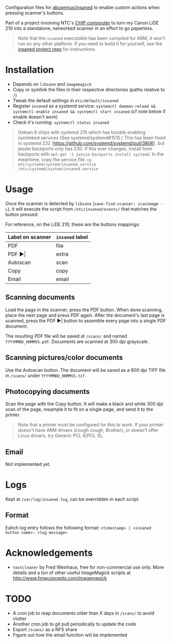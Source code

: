 Configuration files for
[abusenius/insaned](https://github.com/abusenius/insaned) to enable custom
actions when pressing scanner's buttons.

Part of a project involving NTC's [CHIP
compputer](https://getchip.com/pages/chip) to turn my Canon LiDE 210 into a
standalone, networked scanner in an effort to go paperless.

> Note that the `insaned` executable has been compiled for ARM, it won't run on
> any other platform. If you need to build it for yourself, see the [insaned
> project repo](https://github.com/abusenius/insaned) for instructions.

# Installation

- Depends on `libsane` and `imagemagick`
- Copy or symlink the files in their respective directories (paths relative to
  `/`)
- Tweak the default settings in `etc/default/insaned`
- Register `insaned` as a systemd service: `systemctl daemon-reload &&
  systemctl enable insaned && systemctl start insaned` (cf note below if enable
doesn't work)
- Check it's running: `systemctl status insaned`

> Debian 8 ships with systemd 215 which has trouble enabling symlinked
> services (See systemd/systemd#1515.) This has been fixed in systemd 232
> (https://github.com/systemd/systemd/pull/3806), but jessie-backports only has
> 230. If this ever changes, install from backports with `apt-get -t
> jessie-backports install systemd`. In the meantime, copy the service file:
> `cp etc/systemd/system/insaned.service /etc/systemd/system/insaned.service`

# Usage

Once the scanner is detected by `libsane` (`sane-find-scanner; scanimage -L`),
it will execute the script from `/etc/insaned/events/` that matches the button
pressed.

For reference, on the LiDE 210, these are the buttons mappings:

Label on scanner | `insaned` label
--- | ---
PDF | file
PDF ▶︎\| | extra
Autoscan | scan
Copy | copy
Email | email

## Scanning documents

Load the page in the scanner, press the PDF button. When done scanning, place
the next page and press PDF again. After the document's last page is scanned,
press the PDF ▶︎\| button to assemble every page into a single PDF document.

The resulting PDF file will be saved at `/scans/` and named
`YYYYMMDD_HHMMSS.pdf`. Documents are scanned at 300 dpi grayscale.

## Scanning pictures/color documents

Use the Autoscan button. The document will be saved as a 600 dpi TIFF file in
`/scans/` under `YYYYMMDD_HHMMSS.tif`.

## Photocopying documents

Scan the page with the Copy button. It will make a black and white 300 dpi scan
of the page, resample it to fit on a single page, and send it to the printer.

> Note that a printer must be configured for this to work.
> If your printer doesn't have ARM drivers (cough cough, Brother), or doesn't
> offer Linux drivers, try Generic PCL 6/PCL XL.

## Email

Not implemented yet.

# Logs

Kept at `/var/log/insaned.log`, can be overridden in each script.

## Format

Eahch log entry follows the following format:
`<timestamp> | <insaned button name>: <log message>`

# Acknowledgements

- `textcleaner` by Fred Weinhaus, free for non-commercial use only. More
  details and a ton of other useful ImageMagick scripts at
http://www.fmwconcepts.com/imagemagick

# TODO

- A cron job to reap documents older than X days in `/scans/` to avoid clutter
- Another cron job to git pull periodically to update the code
- Export `/scans/` as a NFS share
- Figure out how the email function will be implemented
